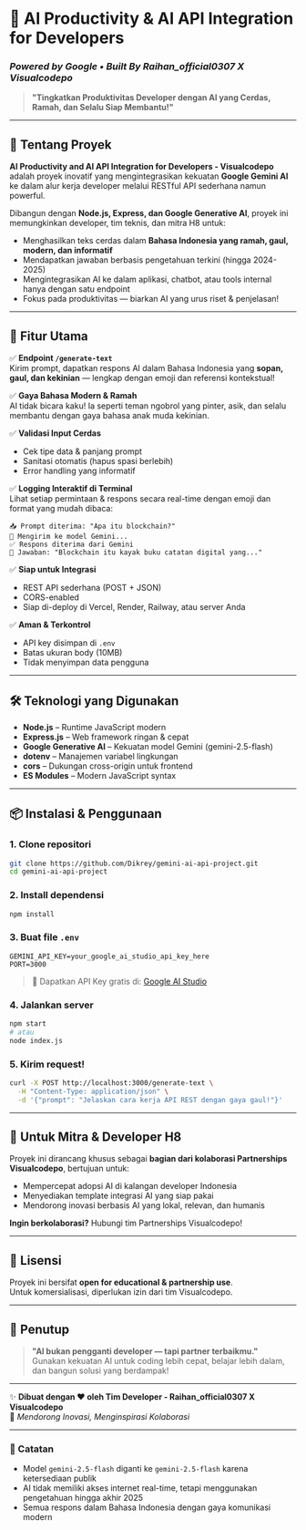 # 🤖 AI Productivity & AI API Integration for Developers  
### *Powered by Google • Built By Raihan_official0307 X Visualcodepo*

> **"Tingkatkan Produktivitas Developer dengan AI yang Cerdas, Ramah, dan Selalu Siap Membantu!"**

---

## 🌟 Tentang Proyek

**AI Productivity and AI API Integration for Developers - Visualcodepo** adalah proyek inovatif yang mengintegrasikan kekuatan **Google Gemini AI** ke dalam alur kerja developer melalui RESTful API sederhana namun powerful.  

Dibangun dengan **Node.js, Express, dan Google Generative AI**, proyek ini memungkinkan developer, tim teknis, dan mitra H8 untuk:
- Menghasilkan teks cerdas dalam **Bahasa Indonesia yang ramah, gaul, modern, dan informatif**
- Mendapatkan jawaban berbasis pengetahuan terkini (hingga 2024-2025)
- Mengintegrasikan AI ke dalam aplikasi, chatbot, atau tools internal hanya dengan satu endpoint
- Fokus pada produktivitas — biarkan AI yang urus riset & penjelasan!

---

## 🚀 Fitur Utama

✅ **Endpoint `/generate-text`**  
Kirim prompt, dapatkan respons AI dalam Bahasa Indonesia yang **sopan, gaul, dan kekinian** — lengkap dengan emoji dan referensi kontekstual!

✅ **Gaya Bahasa Modern & Ramah**  
AI tidak bicara kaku! Ia seperti teman ngobrol yang pinter, asik, dan selalu membantu dengan gaya bahasa anak muda kekinian.

✅ **Validasi Input Cerdas**  
- Cek tipe data & panjang prompt  
- Sanitasi otomatis (hapus spasi berlebih)  
- Error handling yang informatif

✅ **Logging Interaktif di Terminal**  
Lihat setiap permintaan & respons secara real-time dengan emoji dan format yang mudah dibaca:
```
📥 Prompt diterima: "Apa itu blockchain?"
🧠 Mengirim ke model Gemini...
✅ Respons diterima dari Gemini
💬 Jawaban: "Blockchain itu kayak buku catatan digital yang..."
```

✅ **Siap untuk Integrasi**  
- REST API sederhana (POST + JSON)  
- CORS-enabled  
- Siap di-deploy di Vercel, Render, Railway, atau server Anda

✅ **Aman & Terkontrol**  
- API key disimpan di `.env`  
- Batas ukuran body (10MB)  
- Tidak menyimpan data pengguna

---

## 🛠 Teknologi yang Digunakan

- **Node.js** – Runtime JavaScript modern  
- **Express.js** – Web framework ringan & cepat  
- **Google Generative AI** – Kekuatan model Gemini (gemini-2.5-flash)  
- **dotenv** – Manajemen variabel lingkungan  
- **cors** – Dukungan cross-origin untuk frontend  
- **ES Modules** – Modern JavaScript syntax

---

## 📦 Instalasi & Penggunaan

### 1. Clone repositori
```bash
git clone https://github.com/Dikrey/gemini-ai-api-project.git
cd gemini-ai-api-project
```

### 2. Install dependensi
```bash
npm install
```

### 3. Buat file `.env`
```env
GEMINI_API_KEY=your_google_ai_studio_api_key_here
PORT=3000
```
> 🔑 Dapatkan API Key gratis di: [Google AI Studio](https://aistudio.google.com/app/apikey)

### 4. Jalankan server
```bash
npm start
# atau
node index.js
```

### 5. Kirim request!
```bash
curl -X POST http://localhost:3000/generate-text \
  -H "Content-Type: application/json" \
  -d '{"prompt": "Jelaskan cara kerja API REST dengan gaya gaul!"}'
```

---

## 🤝 Untuk Mitra & Developer H8

Proyek ini dirancang khusus sebagai **bagian dari kolaborasi Partnerships Visualcodepo**, bertujuan untuk:
- Mempercepat adopsi AI di kalangan developer Indonesia  
- Menyediakan template integrasi AI yang siap pakai  
- Mendorong inovasi berbasis AI yang lokal, relevan, dan humanis  

**Ingin berkolaborasi?** Hubungi tim Partnerships Visualcodepo!

---

## 📜 Lisensi

Proyek ini bersifat **open for educational & partnership use**.  
Untuk komersialisasi, diperlukan izin dari tim Visualcodepo.

---

## 💬 Penutup

> **"AI bukan pengganti developer — tapi partner terbaikmu."**  
> Gunakan kekuatan AI untuk coding lebih cepat, belajar lebih dalam, dan bangun solusi yang berdampak!

---

✨ **Dibuat dengan ❤️ oleh Tim Developer - Raihan_official0307 X Visualcodepo**  
🚀 *Mendorong Inovasi, Menginspirasi Kolaborasi*

---

### 📎 Catatan
- Model `gemini-2.5-flash` diganti ke `gemini-2.5-flash` karena ketersediaan publik  
- AI tidak memiliki akses internet real-time, tetapi menggunakan pengetahuan hingga akhir 2025  
- Semua respons dalam Bahasa Indonesia dengan gaya komunikasi modern
